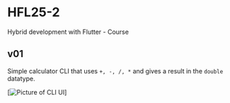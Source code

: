 # HFL25-2
Hybrid development with Flutter - Course

## v01
Simple calculator CLI that uses `+, -, /, *` and gives a result in the `double` datatype.

[![Picture of CLI UI](/HFL25-2/v01/lib/KalkylatorImg.JPG)]